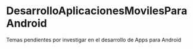 # DesarrolloAplicacionesMovilesParaAndroid
Temas pendientes por investigar en el desarrollo de Apps para Android
